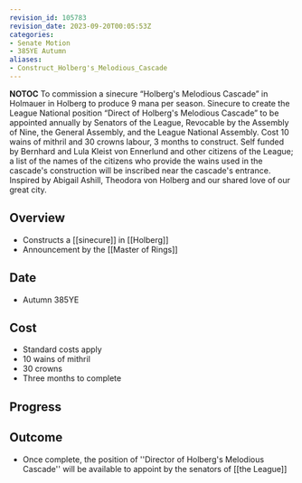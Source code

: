 ```yaml
---
revision_id: 105783
revision_date: 2023-09-20T00:05:53Z
categories:
- Senate Motion
- 385YE Autumn
aliases:
- Construct_Holberg's_Melodious_Cascade
---
```



__NOTOC__
To commission a sinecure “Holberg's Melodious Cascade” in Holmauer in Holberg to produce 9 mana per season. Sinecure to create the League National position “Direct of Holberg's Melodious Cascade” to be appointed annually by Senators of the League, Revocable by the Assembly of Nine, the General Assembly, and the League National Assembly. Cost 10 wains of mithril and 30 crowns labour, 3 months to construct. Self funded by Bernhard and Lula Kleist von Ennerlund and other citizens of the League;  a list of the names of the citizens who provide the wains used in the cascade's construction will be inscribed near the cascade's entrance. Inspired by Abigail Ashill, Theodora von Holberg and our shared love of our great city.
## Overview
* Constructs a [[sinecure]] in [[Holberg]]
* Announcement by the [[Master of Rings]]
## Date
* Autumn 385YE
## Cost
* Standard costs apply
* 10 wains of mithril
* 30 crowns
* Three months to complete
## Progress

## Outcome
* Once complete, the position of ''Director of Holberg's Melodious Cascade'' will be available to appoint by the senators of [[the League]]